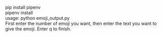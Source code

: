 pip install pipenv<br>
pipenv install<br>
usage: python emoji_output.py<br>
First enter the number of emoji you want, then enter the text you want to give the emoji. Enter q to finish.<br>

